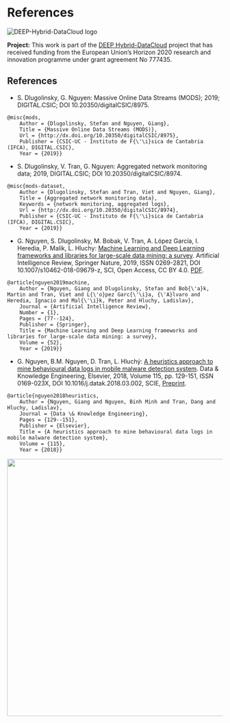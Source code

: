 References
==============================
![DEEP-Hybrid-DataCloud logo](https://deep-hybrid-datacloud.eu/wp-content/uploads/sites/2/2018/01/logo.png)

**Project:** 
This work is part of the [DEEP Hybrid-DataCloud](https://deep-hybrid-datacloud.eu/) project that has received funding from the European Union’s Horizon 2020 research and innovation programme under grant agreement No 777435.

References
------------
- S. Dlugolinsky, G. Nguyen: Massive Online Data Streams (MODS); 2019; DIGITAL.CSIC; DOI 10.20350/digitalCSIC/8975.
```
@misc{mods,
	Author = {Dlugolinsky, Stefan and Nguyen, Giang},
	Title = {Massive Online Data Streams (MODS)},
	Url = {http://dx.doi.org/10.20350/digitalCSIC/8975},
	Publisher = {CSIC-UC - Instituto de F{\'\i}sica de Cantabria (IFCA), DIGITAL.CSIC},
	Year = {2019}}
```

- S. Dlugolinsky, V. Tran, G. Nguyen: Aggregated network monitoring data; 2019, DIGITAL.CSIC; DOI 10.20350/digitalCSIC/8974.
```
@misc{mods-dataset,
	Author = {Dlugolinsky, Stefan and Tran, Viet and Nguyen, Giang},
	Title = {Aggregated network monitoring data},	
	Keywords = {network monitoring, aggregated logs},
	Url = {http://dx.doi.org/10.20350/digitalCSIC/8974},
	Publisher = {CSIC-UC - Instituto de F{\'\i}sica de Cantabria (IFCA), DIGITAL.CSIC},
	Year = {2019}}
```

- G. Nguyen, S. Dlugolinsky, M. Bobak, V. Tran, A. López García, I. Heredia, P. Malik, L. Hluchy: [Machine Learning and Deep Learning frameworks and libraries for large-scale data mining: a survey](https://doi.org/10.1007/s10462-018-09679-z). Artificial Intelligence Review, Springer Nature, 2019, ISSN 0269-2821, DOI 10.1007/s10462-018-09679-z, SCI, Open Access, CC BY 4.0. [PDF](2019_AIRE_Nguyen2019_Article_MachineLearningAndDeepLearning).
```
@article{nguyen2019machine,
	Author = {Nguyen, Giang and Dlugolinsky, Stefan and Bob{\'a}k, Martin and Tran, Viet and L{\'o}pez Garc{\'\i}a, {\'A}lvaro and Heredia, Ignacio and Mal{\'\i}k, Peter and Hluchy, Ladislav},
	Journal = {Artificial Intelligence Review},
	Number = {1},
	Pages = {77--124},
	Publisher = {Springer},
	Title = {Machine Learning and Deep Learning frameworks and libraries for large-scale data mining: a survey},
	Volume = {52},
	Year = {2019}}
```

- G. Nguyen, B.M. Nguyen, D. Tran, L. Hluchý: [A heuristics approach to mine behavioural data logs in mobile malware detection system](https://doi.org/10.1016/j.datak.2018.03.002). Data & Knowledge Engineering, Elsevier, 2018, Volume 115, pp. 129-151, ISSN 0169-023X, DOI 10.1016/j.datak.2018.03.002, SCIE, [Preprint](http://digital.csic.es/handle/10261/178018).
```
@article{nguyen2018heuristics,
	Author = {Nguyen, Giang and Nguyen, Binh Minh and Tran, Dang and Hluchy, Ladislav},
	Journal = {Data \& Knowledge Engineering},
	Pages = {129--151},
	Publisher = {Elsevier},
	Title = {A heuristics approach to mine behavioural data logs in mobile malware detection system},
	Volume = {115},
	Year = {2018}}
```

<img src="https://deep-hybrid-datacloud.eu/wp-content/uploads/sites/2/2018/04/datastreams.jpeg" width="600">
